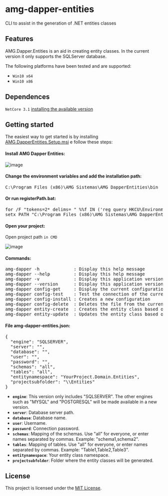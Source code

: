 # amg-dapper-entities
CLI to assist in the generation of .NET entities classes
 
## Features
AMG.Dapper.Entities is an aid in creating entity classes. In the current version it only supports the SQLServer database.

The following platforms have been tested and are supported:
- `Win10 x64`
- `Win10 x86`
 
## Dependences 
`NetCore 3.1` [installing the available version](https://dotnet.microsoft.com/download/dotnet/3.1)

## Getting started
The easiest way to get started is by installing [AMG.DapperEntities.Setup.msi](https://github.com/alexsmgouveia/amg-dapper-entities/raw/master/AMG.DapperEntities.Setup.msi) e follow these steps:

#### Install AMG Dapper Entities:
![image](https://user-images.githubusercontent.com/35737565/115893106-3a63c500-a42e-11eb-928e-c91551236fd1.png)

#### Change the environment variables and add the installation path:
<pre>C:\Program Files (x86)\AMG Sistemas\AMG DapperEntities\bin</pre>

#### Or run registerPath.bat:
<pre>for /F "tokens=2* delims= " %%f IN ('reg query HKCU\Environment /v PATH ^| findstr /i path') do set OLD_SYSTEM_PATH=%%g
setx PATH "C:\Program Files (x86)\AMG Sistemas\AMG DapperEntities\bin;%OLD_SYSTEM_PATH%"</pre>

#### Open your project:
Open project path `in CMD`

![image](https://user-images.githubusercontent.com/35737565/115912441-b584a580-a445-11eb-9fcc-716a619a5c97.png)


#### Commands:
<pre>
amg-dapper -h             : Display this help message
amg-dapper --help         : Display this help message
amg-dapper -v             : Display this application version
amg-dapper --version      : Display this application version
amg-dapper config-get     : Display the current configuration on the screen
amg-dapper config-test    : Test the connection of the current configuration
amg-dapper config-install : Creates a new configuration
amg-dapper config-delete  : Deletes the file from the current configuration
amg-dapper entity-create  : Creates the entity class based on table properties
amg-dapper entity-update  : Updates the entity class based on table properties
</pre>
 

#### File amg-dapper-entities.json:
<pre>
{
  "engine": "SQLSERVER",
  "server": "",
  "database": "",
  "user": "",
  "password": "",
  "schemas": "all",
  "tables": "all",
  "entitynamespace": "YourProject.Domain.Entities",
  "projectsubfolder": "\\Entities"
}
</pre>

- **`engine`**: This version only includes "SQLSERVER". The other engines such as "MYSQL" and "POSTGRESQL" will be made available in a new version.
- **`server`**: Database server path.
- **`database`**: Database name.
- **`user`**:  Username.
- **`password`**: Connection password.
- **`schemas`**: Mapping of the schemas. Use "all" for everyone, or enter names separated by commas. Example: "schema1,schema2". 
- **`tables`**: Mapping of tables. Use "all" for everyone, or enter names separated by commas. Example: "Table1,Table2,Table3".
- **`entitynamespace`**: Your entity class namespace.
- **`projectsubfolder`**: Folder where the entity classes will be generated.

## License
This project is licensed under the [MIT License](https://github.com/alexsmgouveia/amg-dapper-entities/blob/master/LICENSE).
